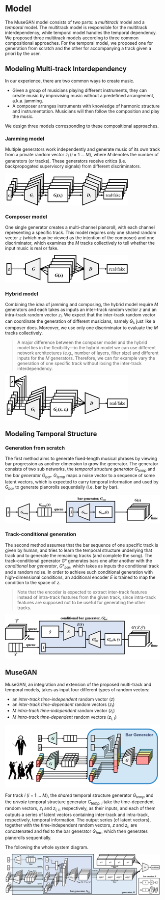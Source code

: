 # Model

The MuseGAN model consists of two parts: a _multitrack_ model and
a _temporal_ model. The multitrack model is responsible for the multitrack
interdependency, while temporal model handles the temporal dependency. We
proposed three multitrack models according to three common compositional
approaches. For the temporal model, we proposed one for generation from scratch
and the other for accompanying a track given a priori by the user.

## Modeling Multi-track Interdependency

In our experience, there are two common ways to create music.

- Given a group of musicians playing different instruments, they can create
  music by improvising music without a predefined arrangement, a.k.a. jamming.
- A composer arranges instruments with knowledge of harmonic structure and
  instrumentation. Musicians will then follow the composition and play the
  music.

We design three models corresponding to these compositional approaches.

### Jamming model

Multiple generators work independently and generate music of its own track from
a private random vector <i>z<sub>i</sub></i> (_i_ = 1 &hellip; _M_), where _M_
denotes the number of generators (or tracks). These generators receive critics
(i.e. backpropogated supervisory signals) from different discriminators.

<img src="figs/multitrack1.png" alt="jamming_model" style="max-width:400px;">

### Composer model

One single generator creates a multi-channel pianoroll, with each channel
representing a specific track. This model requires only one shared random vector
_z_ (which may be viewed as the intention of the composer) and one
discriminator, which examines the _M_ tracks collectively to tell whether the
input music is real or fake.

<img src="figs/multitrack2.png" alt="composer_model" style="max-width:400px;">

### Hybrid model

Combining the idea of jamming and composing, the hybrid model require _M_
generators and each takes as inputs an inter-track random vector _z_ and an
intra-track random vector <i>z<sub>i</sub></i>. We expect that the inter-track
random vector can coordinate the generation of different musicians, namely
<i>G<sub>i</sub></i>, just like a composer does. Moreover, we use only one
discriminator to evaluate the _M_ tracks collectively.

> A major difference between the composer model and the hybrid model lies in the
flexibility&mdash;in the hybrid model we can use different network architectures
(e.g., number of layers, filter size) and different inputs for the _M_
generators. Therefore, we can for example vary the generation of one specific
track without losing the inter-track interdependency.

<img src="figs/multitrack3.png" alt="hybrid_model" style="max-width:400px;">

## Modeling Temporal Structure

### Generation from scratch

The first method aims to generate fixed-length musical phrases by viewing bar
progression as another dimension to grow the generator. The generator consists
of two sub networks, the _temporal structure generator_ <i>G<sub>temp</sub></i>
and the _bar generator_ <i>G<sub>bar</sub></i>. <i>G<sub>temp</sub></i> maps a
noise vector to a sequence of some latent vectors, which is expected to carry
temporal information and used by <i>G<sub>bar</sub></i> to generate
pianorolls sequentially (i.e. bar by bar).

![from_scratch_model](figs/temporal1.png)

### Track-conditional generation

The second method assumes that the bar sequence of one specific track is given
by human, and tries to learn the temporal structure underlying that track and
to generate the remaining tracks (and complete the song). The track-conditional
generator _G_&deg; generates bars one after another with the _conditional bar
generator_, _G_&deg;<i><sub>bar</sub></i>, which takes as inputs the conditional
track and a random noise. In order to achieve such conditional generation with
high-dimensional conditions, an additional encoder _E_ is trained to map the
condition to the space of _z_.

> Note that the encoder is expected to extract inter-track features instead of
intra-track features from the given track, since intra-track features are
supposed not to be useful for generating the other tracks.

![from_scratch_model](figs/temporal2.png)

## MuseGAN

MuseGAN, an integration and extension of the proposed multi-track and temporal
models, takes as input four different types of random vectors:

- an _inter-track time-independent_ random vector (_z_)
- an _inter-track time-dependent_ random vectors (<i>z<sub>t</sub></i>)
- _M intra-track time-independent_ random vector (<i>z<sub>i</sub></i>)
- _M intra-track time-dependent_ random vectors (<i>z<sub>i, t</sub></i>)

![musegan](figs/musegan-generator.png)

For track _i_ (_i_ = 1 &hellip; _M_), the _shared_ temporal structure generator
<i>G<sub>temp</sub></i> and the _private_ temporal structure generator
<i>G<sub>temp, i</sub></i> take the time-dependent random vectors,
<i>z<sub>t</sub></i> and <i>z<sub>i, t</sub></i>, respectively, as their inputs,
and each of them outputs a series of latent vectors containing inter-track and
intra-track, respectively, temporal information. The output series (of latent
vectors), together with the time-independent random vectors, _z_ and
<i>z<sub>i</sub></i>, are concatenated and fed to the bar generator
<i>G<sub>bar</sub></i>, which then generates pianorolls sequentially.

The following the whole system diagram.

![musegan](figs/musegan.png)
